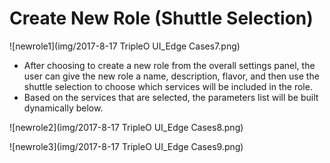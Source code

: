 # Create New Role (Shuttle Selection)
![newrole1](img/2017-8-17 TripleO UI_Edge Cases7.png)
- After choosing to create a new role from the overall settings panel, the user can give the new role a name, description, flavor, and then use the shuttle selection to choose which services will be included in the role.
- Based on the services that are selected, the parameters list will be built dynamically below.

![newrole2](img/2017-8-17 TripleO UI_Edge Cases8.png)

![newrole3](img/2017-8-17 TripleO UI_Edge Cases9.png)
